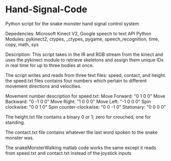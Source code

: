 # Hand-Signal-Code
Python script for the snake monster hand signal control system

Depedencies: Microsoft Kinect V2, Google speech to text API
Python Modules: pykinect2, ctypes, _ctypes, pygame, speech_recognition, time, copy, math, sys

Description: This script takes in the IR and RGB stream from the kinect and uses the pykinect module to retrieve skeletons and assign them 
unique IDs in real time for up to three bodies at once.

The script writes and reads from three text files: speed, contact, and height. 
the speed.txt files contains four numbers which pertain to different movement directions and velocities.

Movement number description for speed.txt:
Move Forward: "0 1 0 0"
Move Backward: "0 -1 0 0" 
Move Right: "1 0 0 0"
Move Left: "-1 0 0 0"
Spin clockwise: "0 0 1 0"
Spin counter-clockwise: "0 0 -1 0"
Stationary: "0 0 0 0"

The height.txt file contains a binary 0 or 1; zero for crouched, one for standing.

The contact.txt file contains whatever the last word spoken to the snake monster was.

The snakeMonsterWalking matlab code works the same except it reads from speed.txt and contact.txt instead of the joystick inputs

